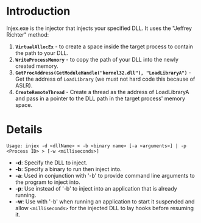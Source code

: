 # Introduction #

Injex.exe is the injector that injects your specified DLL. It uses the "Jeffrey Richter" method:

  1. **`VirtualAllocEx`** - to create a space inside the target process to contain the path to your DLL.
  1. **`WriteProcessMemory`** - to copy the path of your DLL into the newly created memory.
  1. **`GetProcAddress(GetModuleHandle("kernel32.dll"), "LoadLibraryA")`** - Get the address of `LoadLibrary` (we must not hard code this because of ASLR).
  1. **`CreateRemoteThread`** - Create a thread as the address of LoadLibraryA and pass in a pointer to the DLL path in the target process' memory space.


# Details #

`Usage: injex -d <dllName> < -b <binary name> [-a <arguments>] | -p <Process ID> > [-w <milliseconds>]`
  * **-d**: Specify the DLL to inject.
  * **-b**: Specify a binary to run then inject into.
  * **-a**: Used in conjunction with '-b' to provide command line arguments to the program to inject into.
  * **-p**: Use instead of '-b' to inject into an application that is already running.
  * **-w**: Use with '-b' when running an application to start it suspended and allow `<milliseconds>` for the injected DLL to lay hooks before resuming it.